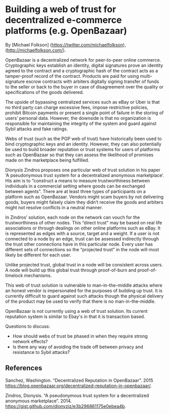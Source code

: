 # Building a web of trust for decentralized e-commerce platforms (e.g. OpenBazaar)

By [Michael Folkson] (https://twitter.com/michaelfolkson), (http://michaelfolkson.com/).

OpenBazaar is a decentralized network for peer-to-peer online commerce. Cryptographic keys establish an identity, digital signatures prove an identity agreed to the contract and a cryptographic hash of the contract acts as a tamper-proof record of the contract. Products are paid for using multi-signature escrow contracts with arbiters digitally signing transfer of funds to the seller or back to the buyer in case of disagreement over the quality or specifications of the goods delivered.

The upside of bypassing centralized services such as eBay or Uber is that no third party can charge excessive fees, impose restrictive policies, prohibit Bitcoin payments or present a single point of failure in the storing of users’ personal data. However, the downside is that no organization is responsible for maintaining the integrity of the system and guard against Sybil attacks and fake ratings.

Webs of trust (such as the PGP web of trust) have historically been used to bind cryptographic keys and an identity. However, they can also potentially be used to build broader reputation or trust systems for users of platforms such as OpenBazaar so that they can assess the likelihood of promises made on the marketplace being fulfilled.

Dionysis Zindros proposes one particular web of trust solution in his paper ‘A pseudonymous trust system for a decentralized anonymous marketplace’. His aim is to “construct a means to measure trustworthiness between individuals in a commercial setting where goods can be exchanged between agents”. There are at least three types of participants on a platform such as OpenBazaar. Vendors might scam buyers by not delivering goods, buyers might falsely claim they didn’t receive the goods and arbiters might not resolve conflicts in a neutral manner.

In Zindros’ solution, each node on the network can vouch for the trustworthiness of other nodes. This “direct trust” may be based on real life associations or through dealings on other online platforms such as eBay. It is represented as edges with a source, target and a weight. If a user is not connected to a node by an edge, trust can be assessed indirectly through the trust other connections have in this particular node. Every user has different sets of connections so the “projected trust” in the node will most likely be different for each user.

Unlike projected trust, global trust in a node will be consistent across users. A node will build up this global trust through proof-of-burn and proof-of-timelock mechanisms.

This web of trust solution is vulnerable to man-in-the-middle attacks where an honest vendor is impersonated for the purposes of building up trust. It is currently difficult to guard against such attacks though the physical delivery of the product may be used to verify that there is no man-in-the-middle.

OpenBazaar is not currently using a web of trust solution. Its current reputation system is similar to Ebay's in that it is transaction based. 

Questions to discuss:

* How should webs of trust be phased in when they require strong network effects?
* Is there any way of avoiding the trade off between privacy and resistance to Sybil attacks?

References
----------

Sanchez, Washington. “Decentralized Reputation in OpenBazaar”. 2015 https://blog.openbazaar.org/decentralized-reputation-in-openbazaar/.

Zindros, Dionysis. “A pseudonymous trust system for a decentralized anonymous marketplace”. 2014. https://gist.github.com/dionyziz/e3b296861175e0ebea4b.
